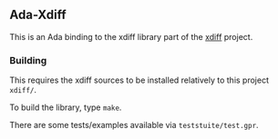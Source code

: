 ## Ada-Xdiff

This is an Ada binding to the xdiff library part of the [xdiff](https://github.com/libgit2/xdiff) project.

### Building

This requires the xdiff sources to be installed relatively to this project `xdiff/`.

To build the library, type `make`.

There are some tests/examples available via `teststuite/test.gpr`. 
